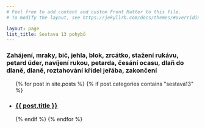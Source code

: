 ```yaml
---
# Feel free to add content and custom Front Matter to this file.
# To modify the layout, see https://jekyllrb.com/docs/themes/#overriding-theme-defaults

layout: page
list_title: Sestava 13 pohybů
---
```



### Zahájení, mraky, bič, jehla, blok, zrcátko, stažení rukávu, petard úder, navíjení rukou, petarda, česání ocasu, dlaň do dlaně, dlaně, roztahování křídel jeřába, zakončení



<ul>
  {% for post in site.posts %}
    {% if post.categories contains "sestava13" %}
      <li><h3><a href="{{ site.baseurl }}{{ post.url }}">{{ post.title }}</a></h3></li>
    {% endif %}
  {% endfor %}
</ul>



